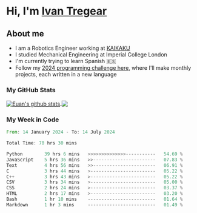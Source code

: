 # Hi, I'm [Ivan Tregear](https://www.linkedin.com/in/ivantregear/)

## About me

* I am a Robotics Engineer working at [KAIKAKU](https://github.com/KAIKAKU-AI)
* I studied Mechanical Engineering at Imperial College London
* I'm currently trying to learn Spanish :es:
* Follow my [2024 programming challenge here](https://github.com/ITregear?tab=repositories), where I'll make monthly projects, each written in a new language


### My GitHub Stats

<a href="#my-github-stats">
  <img align="center" src="https://github-readme-stats.vercel.app/api?username=itregear&count_private=true&show_icons=true&include_all_commits=true&theme=material-palenight" alt="Euan's github stats" />
</a>

<a href="#my-github-stats">
  <img align="center" src="https://github-readme-stats.vercel.app/api/top-langs/?username=itregear&layout=compact&theme=material-palenight" />
</a>

### My Week in Code
<!--START_SECTION:waka-->

```rust
From: 14 January 2024 - To: 14 July 2024

Total Time: 70 hrs 30 mins

Python        39 hrs 6 mins   >>>>>>>>>>>>>>-----------   54.69 %
JavaScript    5 hrs 36 mins   >>-----------------------   07.83 %
Text          4 hrs 56 mins   >>-----------------------   06.91 %
C             3 hrs 44 mins   >------------------------   05.22 %
C++           3 hrs 43 mins   >------------------------   05.22 %
CSV           3 hrs 34 mins   >------------------------   05.00 %
CSS           2 hrs 24 mins   >------------------------   03.37 %
HTML          2 hrs 17 mins   >------------------------   03.20 %
Bash          1 hr 10 mins    -------------------------   01.64 %
Markdown      1 hr 3 mins     -------------------------   01.49 %
```

<!--END_SECTION:waka-->
